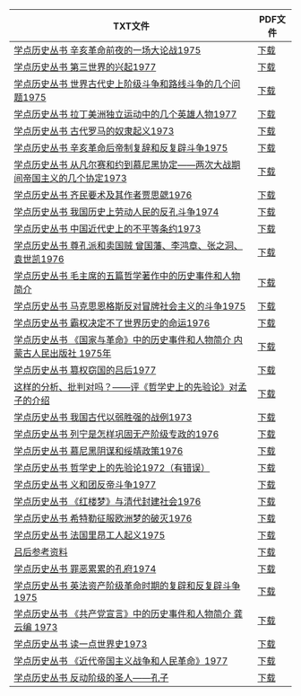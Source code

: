 | TXT文件 | PDF文件 |
| ------- | ------- |
| [学点历史丛书 辛亥革命前夜的一场大论战1975](K%20%E4%B8%96%E7%95%8C%E5%8F%B2/%E5%AD%A6%E7%82%B9%E5%8E%86%E5%8F%B2%E4%B8%9B%E4%B9%A6/%E5%AD%A6%E7%82%B9%E5%8E%86%E5%8F%B2%E4%B8%9B%E4%B9%A6%20%E8%BE%9B%E4%BA%A5%E9%9D%A9%E5%91%BD%E5%89%8D%E5%A4%9C%E7%9A%84%E4%B8%80%E5%9C%BA%E5%A4%A7%E8%AE%BA%E6%88%981975.txt) | [下载](K%20%E4%B8%96%E7%95%8C%E5%8F%B2/%E5%AD%A6%E7%82%B9%E5%8E%86%E5%8F%B2%E4%B8%9B%E4%B9%A6/%E5%AD%A6%E7%82%B9%E5%8E%86%E5%8F%B2%E4%B8%9B%E4%B9%A6%20%E8%BE%9B%E4%BA%A5%E9%9D%A9%E5%91%BD%E5%89%8D%E5%A4%9C%E7%9A%84%E4%B8%80%E5%9C%BA%E5%A4%A7%E8%AE%BA%E6%88%981975.pdf) |
| [学点历史丛书 第三世界的兴起1977](K%20%E4%B8%96%E7%95%8C%E5%8F%B2/%E5%AD%A6%E7%82%B9%E5%8E%86%E5%8F%B2%E4%B8%9B%E4%B9%A6/%E5%AD%A6%E7%82%B9%E5%8E%86%E5%8F%B2%E4%B8%9B%E4%B9%A6%20%E7%AC%AC%E4%B8%89%E4%B8%96%E7%95%8C%E7%9A%84%E5%85%B4%E8%B5%B71977.txt) | [下载](K%20%E4%B8%96%E7%95%8C%E5%8F%B2/%E5%AD%A6%E7%82%B9%E5%8E%86%E5%8F%B2%E4%B8%9B%E4%B9%A6/%E5%AD%A6%E7%82%B9%E5%8E%86%E5%8F%B2%E4%B8%9B%E4%B9%A6%20%E7%AC%AC%E4%B8%89%E4%B8%96%E7%95%8C%E7%9A%84%E5%85%B4%E8%B5%B71977.pdf) |
| [学点历史丛书 世界古代史上阶级斗争和路线斗争的几个问题1975](K%20%E4%B8%96%E7%95%8C%E5%8F%B2/%E5%AD%A6%E7%82%B9%E5%8E%86%E5%8F%B2%E4%B8%9B%E4%B9%A6/%E5%AD%A6%E7%82%B9%E5%8E%86%E5%8F%B2%E4%B8%9B%E4%B9%A6%20%E4%B8%96%E7%95%8C%E5%8F%A4%E4%BB%A3%E5%8F%B2%E4%B8%8A%E9%98%B6%E7%BA%A7%E6%96%97%E4%BA%89%E5%92%8C%E8%B7%AF%E7%BA%BF%E6%96%97%E4%BA%89%E7%9A%84%E5%87%A0%E4%B8%AA%E9%97%AE%E9%A2%981975.txt) | [下载](K%20%E4%B8%96%E7%95%8C%E5%8F%B2/%E5%AD%A6%E7%82%B9%E5%8E%86%E5%8F%B2%E4%B8%9B%E4%B9%A6/%E5%AD%A6%E7%82%B9%E5%8E%86%E5%8F%B2%E4%B8%9B%E4%B9%A6%20%E4%B8%96%E7%95%8C%E5%8F%A4%E4%BB%A3%E5%8F%B2%E4%B8%8A%E9%98%B6%E7%BA%A7%E6%96%97%E4%BA%89%E5%92%8C%E8%B7%AF%E7%BA%BF%E6%96%97%E4%BA%89%E7%9A%84%E5%87%A0%E4%B8%AA%E9%97%AE%E9%A2%981975.pdf) |
| [学点历史丛书 拉丁美洲独立运动中的几个英雄人物1977](K%20%E4%B8%96%E7%95%8C%E5%8F%B2/%E5%AD%A6%E7%82%B9%E5%8E%86%E5%8F%B2%E4%B8%9B%E4%B9%A6/%E5%AD%A6%E7%82%B9%E5%8E%86%E5%8F%B2%E4%B8%9B%E4%B9%A6%20%E6%8B%89%E4%B8%81%E7%BE%8E%E6%B4%B2%E7%8B%AC%E7%AB%8B%E8%BF%90%E5%8A%A8%E4%B8%AD%E7%9A%84%E5%87%A0%E4%B8%AA%E8%8B%B1%E9%9B%84%E4%BA%BA%E7%89%A91977.txt) | [下载](K%20%E4%B8%96%E7%95%8C%E5%8F%B2/%E5%AD%A6%E7%82%B9%E5%8E%86%E5%8F%B2%E4%B8%9B%E4%B9%A6/%E5%AD%A6%E7%82%B9%E5%8E%86%E5%8F%B2%E4%B8%9B%E4%B9%A6%20%E6%8B%89%E4%B8%81%E7%BE%8E%E6%B4%B2%E7%8B%AC%E7%AB%8B%E8%BF%90%E5%8A%A8%E4%B8%AD%E7%9A%84%E5%87%A0%E4%B8%AA%E8%8B%B1%E9%9B%84%E4%BA%BA%E7%89%A91977.pdf) |
| [学点历史丛书 古代罗马的奴隶起义1973](K%20%E4%B8%96%E7%95%8C%E5%8F%B2/%E5%AD%A6%E7%82%B9%E5%8E%86%E5%8F%B2%E4%B8%9B%E4%B9%A6/%E5%AD%A6%E7%82%B9%E5%8E%86%E5%8F%B2%E4%B8%9B%E4%B9%A6%20%E5%8F%A4%E4%BB%A3%E7%BD%97%E9%A9%AC%E7%9A%84%E5%A5%B4%E9%9A%B6%E8%B5%B7%E4%B9%891973.txt) | [下载](K%20%E4%B8%96%E7%95%8C%E5%8F%B2/%E5%AD%A6%E7%82%B9%E5%8E%86%E5%8F%B2%E4%B8%9B%E4%B9%A6/%E5%AD%A6%E7%82%B9%E5%8E%86%E5%8F%B2%E4%B8%9B%E4%B9%A6%20%E5%8F%A4%E4%BB%A3%E7%BD%97%E9%A9%AC%E7%9A%84%E5%A5%B4%E9%9A%B6%E8%B5%B7%E4%B9%891973.pdf) |
| [学点历史丛书 辛亥革命后帝制复辞和反复辟斗争1975](K%20%E4%B8%96%E7%95%8C%E5%8F%B2/%E5%AD%A6%E7%82%B9%E5%8E%86%E5%8F%B2%E4%B8%9B%E4%B9%A6/%E5%AD%A6%E7%82%B9%E5%8E%86%E5%8F%B2%E4%B8%9B%E4%B9%A6%20%E8%BE%9B%E4%BA%A5%E9%9D%A9%E5%91%BD%E5%90%8E%E5%B8%9D%E5%88%B6%E5%A4%8D%E8%BE%9E%E5%92%8C%E5%8F%8D%E5%A4%8D%E8%BE%9F%E6%96%97%E4%BA%891975.txt) | [下载](K%20%E4%B8%96%E7%95%8C%E5%8F%B2/%E5%AD%A6%E7%82%B9%E5%8E%86%E5%8F%B2%E4%B8%9B%E4%B9%A6/%E5%AD%A6%E7%82%B9%E5%8E%86%E5%8F%B2%E4%B8%9B%E4%B9%A6%20%E8%BE%9B%E4%BA%A5%E9%9D%A9%E5%91%BD%E5%90%8E%E5%B8%9D%E5%88%B6%E5%A4%8D%E8%BE%9E%E5%92%8C%E5%8F%8D%E5%A4%8D%E8%BE%9F%E6%96%97%E4%BA%891975.pdf) |
| [学点历史丛书 从凡尔赛和约到慕尼黑协定——两次大战期间帝国主义的几个协定1973](K%20%E4%B8%96%E7%95%8C%E5%8F%B2/%E5%AD%A6%E7%82%B9%E5%8E%86%E5%8F%B2%E4%B8%9B%E4%B9%A6/%E5%AD%A6%E7%82%B9%E5%8E%86%E5%8F%B2%E4%B8%9B%E4%B9%A6%20%E4%BB%8E%E5%87%A1%E5%B0%94%E8%B5%9B%E5%92%8C%E7%BA%A6%E5%88%B0%E6%85%95%E5%B0%BC%E9%BB%91%E5%8D%8F%E5%AE%9A%E2%80%94%E2%80%94%E4%B8%A4%E6%AC%A1%E5%A4%A7%E6%88%98%E6%9C%9F%E9%97%B4%E5%B8%9D%E5%9B%BD%E4%B8%BB%E4%B9%89%E7%9A%84%E5%87%A0%E4%B8%AA%E5%8D%8F%E5%AE%9A1973.txt) | [下载](K%20%E4%B8%96%E7%95%8C%E5%8F%B2/%E5%AD%A6%E7%82%B9%E5%8E%86%E5%8F%B2%E4%B8%9B%E4%B9%A6/%E5%AD%A6%E7%82%B9%E5%8E%86%E5%8F%B2%E4%B8%9B%E4%B9%A6%20%E4%BB%8E%E5%87%A1%E5%B0%94%E8%B5%9B%E5%92%8C%E7%BA%A6%E5%88%B0%E6%85%95%E5%B0%BC%E9%BB%91%E5%8D%8F%E5%AE%9A%E2%80%94%E2%80%94%E4%B8%A4%E6%AC%A1%E5%A4%A7%E6%88%98%E6%9C%9F%E9%97%B4%E5%B8%9D%E5%9B%BD%E4%B8%BB%E4%B9%89%E7%9A%84%E5%87%A0%E4%B8%AA%E5%8D%8F%E5%AE%9A1973.pdf) |
| [学点历史丛书 齐民要术及其作者贾思勰1976](K%20%E4%B8%96%E7%95%8C%E5%8F%B2/%E5%AD%A6%E7%82%B9%E5%8E%86%E5%8F%B2%E4%B8%9B%E4%B9%A6/%E5%AD%A6%E7%82%B9%E5%8E%86%E5%8F%B2%E4%B8%9B%E4%B9%A6%20%E9%BD%90%E6%B0%91%E8%A6%81%E6%9C%AF%E5%8F%8A%E5%85%B6%E4%BD%9C%E8%80%85%E8%B4%BE%E6%80%9D%E5%8B%B01976.txt) | [下载](K%20%E4%B8%96%E7%95%8C%E5%8F%B2/%E5%AD%A6%E7%82%B9%E5%8E%86%E5%8F%B2%E4%B8%9B%E4%B9%A6/%E5%AD%A6%E7%82%B9%E5%8E%86%E5%8F%B2%E4%B8%9B%E4%B9%A6%20%E9%BD%90%E6%B0%91%E8%A6%81%E6%9C%AF%E5%8F%8A%E5%85%B6%E4%BD%9C%E8%80%85%E8%B4%BE%E6%80%9D%E5%8B%B01976.pdf) |
| [学点历史丛书 我国历史上劳动人民的反孔斗争1974](K%20%E4%B8%96%E7%95%8C%E5%8F%B2/%E5%AD%A6%E7%82%B9%E5%8E%86%E5%8F%B2%E4%B8%9B%E4%B9%A6/%E5%AD%A6%E7%82%B9%E5%8E%86%E5%8F%B2%E4%B8%9B%E4%B9%A6%20%E6%88%91%E5%9B%BD%E5%8E%86%E5%8F%B2%E4%B8%8A%E5%8A%B3%E5%8A%A8%E4%BA%BA%E6%B0%91%E7%9A%84%E5%8F%8D%E5%AD%94%E6%96%97%E4%BA%891974.txt) | [下载](K%20%E4%B8%96%E7%95%8C%E5%8F%B2/%E5%AD%A6%E7%82%B9%E5%8E%86%E5%8F%B2%E4%B8%9B%E4%B9%A6/%E5%AD%A6%E7%82%B9%E5%8E%86%E5%8F%B2%E4%B8%9B%E4%B9%A6%20%E6%88%91%E5%9B%BD%E5%8E%86%E5%8F%B2%E4%B8%8A%E5%8A%B3%E5%8A%A8%E4%BA%BA%E6%B0%91%E7%9A%84%E5%8F%8D%E5%AD%94%E6%96%97%E4%BA%891974.pdf) |
| [学点历史丛书 中国近代史上的不平等条约1973](K%20%E4%B8%96%E7%95%8C%E5%8F%B2/%E5%AD%A6%E7%82%B9%E5%8E%86%E5%8F%B2%E4%B8%9B%E4%B9%A6/%E5%AD%A6%E7%82%B9%E5%8E%86%E5%8F%B2%E4%B8%9B%E4%B9%A6%20%E4%B8%AD%E5%9B%BD%E8%BF%91%E4%BB%A3%E5%8F%B2%E4%B8%8A%E7%9A%84%E4%B8%8D%E5%B9%B3%E7%AD%89%E6%9D%A1%E7%BA%A61973.txt) | [下载](K%20%E4%B8%96%E7%95%8C%E5%8F%B2/%E5%AD%A6%E7%82%B9%E5%8E%86%E5%8F%B2%E4%B8%9B%E4%B9%A6/%E5%AD%A6%E7%82%B9%E5%8E%86%E5%8F%B2%E4%B8%9B%E4%B9%A6%20%E4%B8%AD%E5%9B%BD%E8%BF%91%E4%BB%A3%E5%8F%B2%E4%B8%8A%E7%9A%84%E4%B8%8D%E5%B9%B3%E7%AD%89%E6%9D%A1%E7%BA%A61973.pdf) |
| [学点历史丛书 尊孔派和卖国贼  曾国藩、李鸿章、张之洞、袁世凯1976](K%20%E4%B8%96%E7%95%8C%E5%8F%B2/%E5%AD%A6%E7%82%B9%E5%8E%86%E5%8F%B2%E4%B8%9B%E4%B9%A6/%E5%AD%A6%E7%82%B9%E5%8E%86%E5%8F%B2%E4%B8%9B%E4%B9%A6%20%E5%B0%8A%E5%AD%94%E6%B4%BE%E5%92%8C%E5%8D%96%E5%9B%BD%E8%B4%BC%20%20%E6%9B%BE%E5%9B%BD%E8%97%A9%E3%80%81%E6%9D%8E%E9%B8%BF%E7%AB%A0%E3%80%81%E5%BC%A0%E4%B9%8B%E6%B4%9E%E3%80%81%E8%A2%81%E4%B8%96%E5%87%AF1976.txt) | [下载](K%20%E4%B8%96%E7%95%8C%E5%8F%B2/%E5%AD%A6%E7%82%B9%E5%8E%86%E5%8F%B2%E4%B8%9B%E4%B9%A6/%E5%AD%A6%E7%82%B9%E5%8E%86%E5%8F%B2%E4%B8%9B%E4%B9%A6%20%E5%B0%8A%E5%AD%94%E6%B4%BE%E5%92%8C%E5%8D%96%E5%9B%BD%E8%B4%BC%20%20%E6%9B%BE%E5%9B%BD%E8%97%A9%E3%80%81%E6%9D%8E%E9%B8%BF%E7%AB%A0%E3%80%81%E5%BC%A0%E4%B9%8B%E6%B4%9E%E3%80%81%E8%A2%81%E4%B8%96%E5%87%AF1976.pdf) |
| [学点历史丛书 毛主席的五篇哲学著作中的历史事件和人物简介](K%20%E4%B8%96%E7%95%8C%E5%8F%B2/%E5%AD%A6%E7%82%B9%E5%8E%86%E5%8F%B2%E4%B8%9B%E4%B9%A6/%E5%AD%A6%E7%82%B9%E5%8E%86%E5%8F%B2%E4%B8%9B%E4%B9%A6%20%E6%AF%9B%E4%B8%BB%E5%B8%AD%E7%9A%84%E4%BA%94%E7%AF%87%E5%93%B2%E5%AD%A6%E8%91%97%E4%BD%9C%E4%B8%AD%E7%9A%84%E5%8E%86%E5%8F%B2%E4%BA%8B%E4%BB%B6%E5%92%8C%E4%BA%BA%E7%89%A9%E7%AE%80%E4%BB%8B.txt) | [下载](K%20%E4%B8%96%E7%95%8C%E5%8F%B2/%E5%AD%A6%E7%82%B9%E5%8E%86%E5%8F%B2%E4%B8%9B%E4%B9%A6/%E5%AD%A6%E7%82%B9%E5%8E%86%E5%8F%B2%E4%B8%9B%E4%B9%A6%20%E6%AF%9B%E4%B8%BB%E5%B8%AD%E7%9A%84%E4%BA%94%E7%AF%87%E5%93%B2%E5%AD%A6%E8%91%97%E4%BD%9C%E4%B8%AD%E7%9A%84%E5%8E%86%E5%8F%B2%E4%BA%8B%E4%BB%B6%E5%92%8C%E4%BA%BA%E7%89%A9%E7%AE%80%E4%BB%8B.pdf) |
| [学点历史丛书 马克思恩格斯反对冒牌社会主义的斗争1975](K%20%E4%B8%96%E7%95%8C%E5%8F%B2/%E5%AD%A6%E7%82%B9%E5%8E%86%E5%8F%B2%E4%B8%9B%E4%B9%A6/%E5%AD%A6%E7%82%B9%E5%8E%86%E5%8F%B2%E4%B8%9B%E4%B9%A6%20%E9%A9%AC%E5%85%8B%E6%80%9D%E6%81%A9%E6%A0%BC%E6%96%AF%E5%8F%8D%E5%AF%B9%E5%86%92%E7%89%8C%E7%A4%BE%E4%BC%9A%E4%B8%BB%E4%B9%89%E7%9A%84%E6%96%97%E4%BA%891975.txt) | [下载](K%20%E4%B8%96%E7%95%8C%E5%8F%B2/%E5%AD%A6%E7%82%B9%E5%8E%86%E5%8F%B2%E4%B8%9B%E4%B9%A6/%E5%AD%A6%E7%82%B9%E5%8E%86%E5%8F%B2%E4%B8%9B%E4%B9%A6%20%E9%A9%AC%E5%85%8B%E6%80%9D%E6%81%A9%E6%A0%BC%E6%96%AF%E5%8F%8D%E5%AF%B9%E5%86%92%E7%89%8C%E7%A4%BE%E4%BC%9A%E4%B8%BB%E4%B9%89%E7%9A%84%E6%96%97%E4%BA%891975.pdf) |
| [学点历史丛书 霸权决定不了世界历史的命运1976](K%20%E4%B8%96%E7%95%8C%E5%8F%B2/%E5%AD%A6%E7%82%B9%E5%8E%86%E5%8F%B2%E4%B8%9B%E4%B9%A6/%E5%AD%A6%E7%82%B9%E5%8E%86%E5%8F%B2%E4%B8%9B%E4%B9%A6%20%E9%9C%B8%E6%9D%83%E5%86%B3%E5%AE%9A%E4%B8%8D%E4%BA%86%E4%B8%96%E7%95%8C%E5%8E%86%E5%8F%B2%E7%9A%84%E5%91%BD%E8%BF%901976.txt) | [下载](K%20%E4%B8%96%E7%95%8C%E5%8F%B2/%E5%AD%A6%E7%82%B9%E5%8E%86%E5%8F%B2%E4%B8%9B%E4%B9%A6/%E5%AD%A6%E7%82%B9%E5%8E%86%E5%8F%B2%E4%B8%9B%E4%B9%A6%20%E9%9C%B8%E6%9D%83%E5%86%B3%E5%AE%9A%E4%B8%8D%E4%BA%86%E4%B8%96%E7%95%8C%E5%8E%86%E5%8F%B2%E7%9A%84%E5%91%BD%E8%BF%901976.pdf) |
| [学点历史丛书 《国家与革命》中的历史事件和人物简介 内蒙古人民出版社 1975年](K%20%E4%B8%96%E7%95%8C%E5%8F%B2/%E5%AD%A6%E7%82%B9%E5%8E%86%E5%8F%B2%E4%B8%9B%E4%B9%A6/%E5%AD%A6%E7%82%B9%E5%8E%86%E5%8F%B2%E4%B8%9B%E4%B9%A6%20%E3%80%8A%E5%9B%BD%E5%AE%B6%E4%B8%8E%E9%9D%A9%E5%91%BD%E3%80%8B%E4%B8%AD%E7%9A%84%E5%8E%86%E5%8F%B2%E4%BA%8B%E4%BB%B6%E5%92%8C%E4%BA%BA%E7%89%A9%E7%AE%80%E4%BB%8B%20%E5%86%85%E8%92%99%E5%8F%A4%E4%BA%BA%E6%B0%91%E5%87%BA%E7%89%88%E7%A4%BE%201975%E5%B9%B4.txt) | [下载](K%20%E4%B8%96%E7%95%8C%E5%8F%B2/%E5%AD%A6%E7%82%B9%E5%8E%86%E5%8F%B2%E4%B8%9B%E4%B9%A6/%E5%AD%A6%E7%82%B9%E5%8E%86%E5%8F%B2%E4%B8%9B%E4%B9%A6%20%E3%80%8A%E5%9B%BD%E5%AE%B6%E4%B8%8E%E9%9D%A9%E5%91%BD%E3%80%8B%E4%B8%AD%E7%9A%84%E5%8E%86%E5%8F%B2%E4%BA%8B%E4%BB%B6%E5%92%8C%E4%BA%BA%E7%89%A9%E7%AE%80%E4%BB%8B%20%E5%86%85%E8%92%99%E5%8F%A4%E4%BA%BA%E6%B0%91%E5%87%BA%E7%89%88%E7%A4%BE%201975%E5%B9%B4.pdf) |
| [学点历史丛书 篡权窃国的吕后1977](K%20%E4%B8%96%E7%95%8C%E5%8F%B2/%E5%AD%A6%E7%82%B9%E5%8E%86%E5%8F%B2%E4%B8%9B%E4%B9%A6/%E5%AD%A6%E7%82%B9%E5%8E%86%E5%8F%B2%E4%B8%9B%E4%B9%A6%20%E7%AF%A1%E6%9D%83%E7%AA%83%E5%9B%BD%E7%9A%84%E5%90%95%E5%90%8E1977.txt) | [下载](K%20%E4%B8%96%E7%95%8C%E5%8F%B2/%E5%AD%A6%E7%82%B9%E5%8E%86%E5%8F%B2%E4%B8%9B%E4%B9%A6/%E5%AD%A6%E7%82%B9%E5%8E%86%E5%8F%B2%E4%B8%9B%E4%B9%A6%20%E7%AF%A1%E6%9D%83%E7%AA%83%E5%9B%BD%E7%9A%84%E5%90%95%E5%90%8E1977.pdf) |
| [这样的分析、批判对吗？——评《哲学史上的先验论》对孟子的介绍](K%20%E4%B8%96%E7%95%8C%E5%8F%B2/%E5%AD%A6%E7%82%B9%E5%8E%86%E5%8F%B2%E4%B8%9B%E4%B9%A6/%E8%BF%99%E6%A0%B7%E7%9A%84%E5%88%86%E6%9E%90%E3%80%81%E6%89%B9%E5%88%A4%E5%AF%B9%E5%90%97%EF%BC%9F%E2%80%94%E2%80%94%E8%AF%84%E3%80%8A%E5%93%B2%E5%AD%A6%E5%8F%B2%E4%B8%8A%E7%9A%84%E5%85%88%E9%AA%8C%E8%AE%BA%E3%80%8B%E5%AF%B9%E5%AD%9F%E5%AD%90%E7%9A%84%E4%BB%8B%E7%BB%8D.txt) | [下载](K%20%E4%B8%96%E7%95%8C%E5%8F%B2/%E5%AD%A6%E7%82%B9%E5%8E%86%E5%8F%B2%E4%B8%9B%E4%B9%A6/%E8%BF%99%E6%A0%B7%E7%9A%84%E5%88%86%E6%9E%90%E3%80%81%E6%89%B9%E5%88%A4%E5%AF%B9%E5%90%97%EF%BC%9F%E2%80%94%E2%80%94%E8%AF%84%E3%80%8A%E5%93%B2%E5%AD%A6%E5%8F%B2%E4%B8%8A%E7%9A%84%E5%85%88%E9%AA%8C%E8%AE%BA%E3%80%8B%E5%AF%B9%E5%AD%9F%E5%AD%90%E7%9A%84%E4%BB%8B%E7%BB%8D.pdf) |
| [学点历史丛书 我国古代以弱胜强的战例1973](K%20%E4%B8%96%E7%95%8C%E5%8F%B2/%E5%AD%A6%E7%82%B9%E5%8E%86%E5%8F%B2%E4%B8%9B%E4%B9%A6/%E5%AD%A6%E7%82%B9%E5%8E%86%E5%8F%B2%E4%B8%9B%E4%B9%A6%20%E6%88%91%E5%9B%BD%E5%8F%A4%E4%BB%A3%E4%BB%A5%E5%BC%B1%E8%83%9C%E5%BC%BA%E7%9A%84%E6%88%98%E4%BE%8B1973.txt) | [下载](K%20%E4%B8%96%E7%95%8C%E5%8F%B2/%E5%AD%A6%E7%82%B9%E5%8E%86%E5%8F%B2%E4%B8%9B%E4%B9%A6/%E5%AD%A6%E7%82%B9%E5%8E%86%E5%8F%B2%E4%B8%9B%E4%B9%A6%20%E6%88%91%E5%9B%BD%E5%8F%A4%E4%BB%A3%E4%BB%A5%E5%BC%B1%E8%83%9C%E5%BC%BA%E7%9A%84%E6%88%98%E4%BE%8B1973.pdf) |
| [学点历史丛书 列宁是怎样巩固无产阶级专政的1976](K%20%E4%B8%96%E7%95%8C%E5%8F%B2/%E5%AD%A6%E7%82%B9%E5%8E%86%E5%8F%B2%E4%B8%9B%E4%B9%A6/%E5%AD%A6%E7%82%B9%E5%8E%86%E5%8F%B2%E4%B8%9B%E4%B9%A6%20%E5%88%97%E5%AE%81%E6%98%AF%E6%80%8E%E6%A0%B7%E5%B7%A9%E5%9B%BA%E6%97%A0%E4%BA%A7%E9%98%B6%E7%BA%A7%E4%B8%93%E6%94%BF%E7%9A%841976.txt) | [下载](K%20%E4%B8%96%E7%95%8C%E5%8F%B2/%E5%AD%A6%E7%82%B9%E5%8E%86%E5%8F%B2%E4%B8%9B%E4%B9%A6/%E5%AD%A6%E7%82%B9%E5%8E%86%E5%8F%B2%E4%B8%9B%E4%B9%A6%20%E5%88%97%E5%AE%81%E6%98%AF%E6%80%8E%E6%A0%B7%E5%B7%A9%E5%9B%BA%E6%97%A0%E4%BA%A7%E9%98%B6%E7%BA%A7%E4%B8%93%E6%94%BF%E7%9A%841976.pdf) |
| [学点历史丛书 慕尼黑阴谋和绥靖政策1976](K%20%E4%B8%96%E7%95%8C%E5%8F%B2/%E5%AD%A6%E7%82%B9%E5%8E%86%E5%8F%B2%E4%B8%9B%E4%B9%A6/%E5%AD%A6%E7%82%B9%E5%8E%86%E5%8F%B2%E4%B8%9B%E4%B9%A6%20%E6%85%95%E5%B0%BC%E9%BB%91%E9%98%B4%E8%B0%8B%E5%92%8C%E7%BB%A5%E9%9D%96%E6%94%BF%E7%AD%961976.txt) | [下载](K%20%E4%B8%96%E7%95%8C%E5%8F%B2/%E5%AD%A6%E7%82%B9%E5%8E%86%E5%8F%B2%E4%B8%9B%E4%B9%A6/%E5%AD%A6%E7%82%B9%E5%8E%86%E5%8F%B2%E4%B8%9B%E4%B9%A6%20%E6%85%95%E5%B0%BC%E9%BB%91%E9%98%B4%E8%B0%8B%E5%92%8C%E7%BB%A5%E9%9D%96%E6%94%BF%E7%AD%961976.pdf) |
| [学点历史丛书 哲学史上的先验论1972（有错误）](K%20%E4%B8%96%E7%95%8C%E5%8F%B2/%E5%AD%A6%E7%82%B9%E5%8E%86%E5%8F%B2%E4%B8%9B%E4%B9%A6/%E5%AD%A6%E7%82%B9%E5%8E%86%E5%8F%B2%E4%B8%9B%E4%B9%A6%20%E5%93%B2%E5%AD%A6%E5%8F%B2%E4%B8%8A%E7%9A%84%E5%85%88%E9%AA%8C%E8%AE%BA1972%EF%BC%88%E6%9C%89%E9%94%99%E8%AF%AF%EF%BC%89.txt) | [下载](K%20%E4%B8%96%E7%95%8C%E5%8F%B2/%E5%AD%A6%E7%82%B9%E5%8E%86%E5%8F%B2%E4%B8%9B%E4%B9%A6/%E5%AD%A6%E7%82%B9%E5%8E%86%E5%8F%B2%E4%B8%9B%E4%B9%A6%20%E5%93%B2%E5%AD%A6%E5%8F%B2%E4%B8%8A%E7%9A%84%E5%85%88%E9%AA%8C%E8%AE%BA1972%EF%BC%88%E6%9C%89%E9%94%99%E8%AF%AF%EF%BC%89.pdf) |
| [学点历史丛书 义和团反帝斗争1977](K%20%E4%B8%96%E7%95%8C%E5%8F%B2/%E5%AD%A6%E7%82%B9%E5%8E%86%E5%8F%B2%E4%B8%9B%E4%B9%A6/%E5%AD%A6%E7%82%B9%E5%8E%86%E5%8F%B2%E4%B8%9B%E4%B9%A6%20%E4%B9%89%E5%92%8C%E5%9B%A2%E5%8F%8D%E5%B8%9D%E6%96%97%E4%BA%891977.txt) | [下载](K%20%E4%B8%96%E7%95%8C%E5%8F%B2/%E5%AD%A6%E7%82%B9%E5%8E%86%E5%8F%B2%E4%B8%9B%E4%B9%A6/%E5%AD%A6%E7%82%B9%E5%8E%86%E5%8F%B2%E4%B8%9B%E4%B9%A6%20%E4%B9%89%E5%92%8C%E5%9B%A2%E5%8F%8D%E5%B8%9D%E6%96%97%E4%BA%891977.pdf) |
| [学点历史丛书 《红楼梦》与清代封建社会1976](K%20%E4%B8%96%E7%95%8C%E5%8F%B2/%E5%AD%A6%E7%82%B9%E5%8E%86%E5%8F%B2%E4%B8%9B%E4%B9%A6/%E5%AD%A6%E7%82%B9%E5%8E%86%E5%8F%B2%E4%B8%9B%E4%B9%A6%20%E3%80%8A%E7%BA%A2%E6%A5%BC%E6%A2%A6%E3%80%8B%E4%B8%8E%E6%B8%85%E4%BB%A3%E5%B0%81%E5%BB%BA%E7%A4%BE%E4%BC%9A1976.txt) | [下载](K%20%E4%B8%96%E7%95%8C%E5%8F%B2/%E5%AD%A6%E7%82%B9%E5%8E%86%E5%8F%B2%E4%B8%9B%E4%B9%A6/%E5%AD%A6%E7%82%B9%E5%8E%86%E5%8F%B2%E4%B8%9B%E4%B9%A6%20%E3%80%8A%E7%BA%A2%E6%A5%BC%E6%A2%A6%E3%80%8B%E4%B8%8E%E6%B8%85%E4%BB%A3%E5%B0%81%E5%BB%BA%E7%A4%BE%E4%BC%9A1976.pdf) |
| [学点历史丛书 希特勒征服欧洲梦的破灭1976](K%20%E4%B8%96%E7%95%8C%E5%8F%B2/%E5%AD%A6%E7%82%B9%E5%8E%86%E5%8F%B2%E4%B8%9B%E4%B9%A6/%E5%AD%A6%E7%82%B9%E5%8E%86%E5%8F%B2%E4%B8%9B%E4%B9%A6%20%E5%B8%8C%E7%89%B9%E5%8B%92%E5%BE%81%E6%9C%8D%E6%AC%A7%E6%B4%B2%E6%A2%A6%E7%9A%84%E7%A0%B4%E7%81%AD1976.txt) | [下载](K%20%E4%B8%96%E7%95%8C%E5%8F%B2/%E5%AD%A6%E7%82%B9%E5%8E%86%E5%8F%B2%E4%B8%9B%E4%B9%A6/%E5%AD%A6%E7%82%B9%E5%8E%86%E5%8F%B2%E4%B8%9B%E4%B9%A6%20%E5%B8%8C%E7%89%B9%E5%8B%92%E5%BE%81%E6%9C%8D%E6%AC%A7%E6%B4%B2%E6%A2%A6%E7%9A%84%E7%A0%B4%E7%81%AD1976.pdf) |
| [学点历史丛书 法国里昂工人起义1975](K%20%E4%B8%96%E7%95%8C%E5%8F%B2/%E5%AD%A6%E7%82%B9%E5%8E%86%E5%8F%B2%E4%B8%9B%E4%B9%A6/%E5%AD%A6%E7%82%B9%E5%8E%86%E5%8F%B2%E4%B8%9B%E4%B9%A6%20%E6%B3%95%E5%9B%BD%E9%87%8C%E6%98%82%E5%B7%A5%E4%BA%BA%E8%B5%B7%E4%B9%891975.txt) | [下载](K%20%E4%B8%96%E7%95%8C%E5%8F%B2/%E5%AD%A6%E7%82%B9%E5%8E%86%E5%8F%B2%E4%B8%9B%E4%B9%A6/%E5%AD%A6%E7%82%B9%E5%8E%86%E5%8F%B2%E4%B8%9B%E4%B9%A6%20%E6%B3%95%E5%9B%BD%E9%87%8C%E6%98%82%E5%B7%A5%E4%BA%BA%E8%B5%B7%E4%B9%891975.pdf) |
| [吕后参考资料](K%20%E4%B8%96%E7%95%8C%E5%8F%B2/%E5%AD%A6%E7%82%B9%E5%8E%86%E5%8F%B2%E4%B8%9B%E4%B9%A6/%E5%90%95%E5%90%8E%E5%8F%82%E8%80%83%E8%B5%84%E6%96%99.txt) | [下载](K%20%E4%B8%96%E7%95%8C%E5%8F%B2/%E5%AD%A6%E7%82%B9%E5%8E%86%E5%8F%B2%E4%B8%9B%E4%B9%A6/%E5%90%95%E5%90%8E%E5%8F%82%E8%80%83%E8%B5%84%E6%96%99.pdf) |
| [学点历史丛书 罪恶累累的孔府1974](K%20%E4%B8%96%E7%95%8C%E5%8F%B2/%E5%AD%A6%E7%82%B9%E5%8E%86%E5%8F%B2%E4%B8%9B%E4%B9%A6/%E5%AD%A6%E7%82%B9%E5%8E%86%E5%8F%B2%E4%B8%9B%E4%B9%A6%20%E7%BD%AA%E6%81%B6%E7%B4%AF%E7%B4%AF%E7%9A%84%E5%AD%94%E5%BA%9C1974.txt) | [下载](K%20%E4%B8%96%E7%95%8C%E5%8F%B2/%E5%AD%A6%E7%82%B9%E5%8E%86%E5%8F%B2%E4%B8%9B%E4%B9%A6/%E5%AD%A6%E7%82%B9%E5%8E%86%E5%8F%B2%E4%B8%9B%E4%B9%A6%20%E7%BD%AA%E6%81%B6%E7%B4%AF%E7%B4%AF%E7%9A%84%E5%AD%94%E5%BA%9C1974.pdf) |
| [学点历史丛书 英法资产阶级革命时期的复辟和反复辟斗争1975](K%20%E4%B8%96%E7%95%8C%E5%8F%B2/%E5%AD%A6%E7%82%B9%E5%8E%86%E5%8F%B2%E4%B8%9B%E4%B9%A6/%E5%AD%A6%E7%82%B9%E5%8E%86%E5%8F%B2%E4%B8%9B%E4%B9%A6%20%E8%8B%B1%E6%B3%95%E8%B5%84%E4%BA%A7%E9%98%B6%E7%BA%A7%E9%9D%A9%E5%91%BD%E6%97%B6%E6%9C%9F%E7%9A%84%E5%A4%8D%E8%BE%9F%E5%92%8C%E5%8F%8D%E5%A4%8D%E8%BE%9F%E6%96%97%E4%BA%891975.txt) | [下载](K%20%E4%B8%96%E7%95%8C%E5%8F%B2/%E5%AD%A6%E7%82%B9%E5%8E%86%E5%8F%B2%E4%B8%9B%E4%B9%A6/%E5%AD%A6%E7%82%B9%E5%8E%86%E5%8F%B2%E4%B8%9B%E4%B9%A6%20%E8%8B%B1%E6%B3%95%E8%B5%84%E4%BA%A7%E9%98%B6%E7%BA%A7%E9%9D%A9%E5%91%BD%E6%97%B6%E6%9C%9F%E7%9A%84%E5%A4%8D%E8%BE%9F%E5%92%8C%E5%8F%8D%E5%A4%8D%E8%BE%9F%E6%96%97%E4%BA%891975.pdf) |
| [学点历史丛书 《共产党宣言》中的历史事件和人物简介 龚云编 1973](K%20%E4%B8%96%E7%95%8C%E5%8F%B2/%E5%AD%A6%E7%82%B9%E5%8E%86%E5%8F%B2%E4%B8%9B%E4%B9%A6/%E5%AD%A6%E7%82%B9%E5%8E%86%E5%8F%B2%E4%B8%9B%E4%B9%A6%20%E3%80%8A%E5%85%B1%E4%BA%A7%E5%85%9A%E5%AE%A3%E8%A8%80%E3%80%8B%E4%B8%AD%E7%9A%84%E5%8E%86%E5%8F%B2%E4%BA%8B%E4%BB%B6%E5%92%8C%E4%BA%BA%E7%89%A9%E7%AE%80%E4%BB%8B%20%E9%BE%9A%E4%BA%91%E7%BC%96%201973.txt) | [下载](K%20%E4%B8%96%E7%95%8C%E5%8F%B2/%E5%AD%A6%E7%82%B9%E5%8E%86%E5%8F%B2%E4%B8%9B%E4%B9%A6/%E5%AD%A6%E7%82%B9%E5%8E%86%E5%8F%B2%E4%B8%9B%E4%B9%A6%20%E3%80%8A%E5%85%B1%E4%BA%A7%E5%85%9A%E5%AE%A3%E8%A8%80%E3%80%8B%E4%B8%AD%E7%9A%84%E5%8E%86%E5%8F%B2%E4%BA%8B%E4%BB%B6%E5%92%8C%E4%BA%BA%E7%89%A9%E7%AE%80%E4%BB%8B%20%E9%BE%9A%E4%BA%91%E7%BC%96%201973.pdf) |
| [学点历史丛书 读一点世界史1973](K%20%E4%B8%96%E7%95%8C%E5%8F%B2/%E5%AD%A6%E7%82%B9%E5%8E%86%E5%8F%B2%E4%B8%9B%E4%B9%A6/%E5%AD%A6%E7%82%B9%E5%8E%86%E5%8F%B2%E4%B8%9B%E4%B9%A6%20%E8%AF%BB%E4%B8%80%E7%82%B9%E4%B8%96%E7%95%8C%E5%8F%B21973.txt) | [下载](K%20%E4%B8%96%E7%95%8C%E5%8F%B2/%E5%AD%A6%E7%82%B9%E5%8E%86%E5%8F%B2%E4%B8%9B%E4%B9%A6/%E5%AD%A6%E7%82%B9%E5%8E%86%E5%8F%B2%E4%B8%9B%E4%B9%A6%20%E8%AF%BB%E4%B8%80%E7%82%B9%E4%B8%96%E7%95%8C%E5%8F%B21973.pdf) |
| [学点历史丛书 《近代帝国主义战争和人民革命》1977](K%20%E4%B8%96%E7%95%8C%E5%8F%B2/%E5%AD%A6%E7%82%B9%E5%8E%86%E5%8F%B2%E4%B8%9B%E4%B9%A6/%E5%AD%A6%E7%82%B9%E5%8E%86%E5%8F%B2%E4%B8%9B%E4%B9%A6%20%E3%80%8A%E8%BF%91%E4%BB%A3%E5%B8%9D%E5%9B%BD%E4%B8%BB%E4%B9%89%E6%88%98%E4%BA%89%E5%92%8C%E4%BA%BA%E6%B0%91%E9%9D%A9%E5%91%BD%E3%80%8B1977.txt) | [下载](K%20%E4%B8%96%E7%95%8C%E5%8F%B2/%E5%AD%A6%E7%82%B9%E5%8E%86%E5%8F%B2%E4%B8%9B%E4%B9%A6/%E5%AD%A6%E7%82%B9%E5%8E%86%E5%8F%B2%E4%B8%9B%E4%B9%A6%20%E3%80%8A%E8%BF%91%E4%BB%A3%E5%B8%9D%E5%9B%BD%E4%B8%BB%E4%B9%89%E6%88%98%E4%BA%89%E5%92%8C%E4%BA%BA%E6%B0%91%E9%9D%A9%E5%91%BD%E3%80%8B1977.pdf) |
| [学点历史丛书 反动阶级的圣人——孔子](K%20%E4%B8%96%E7%95%8C%E5%8F%B2/%E5%AD%A6%E7%82%B9%E5%8E%86%E5%8F%B2%E4%B8%9B%E4%B9%A6/%E5%AD%A6%E7%82%B9%E5%8E%86%E5%8F%B2%E4%B8%9B%E4%B9%A6%20%E5%8F%8D%E5%8A%A8%E9%98%B6%E7%BA%A7%E7%9A%84%E5%9C%A3%E4%BA%BA%E2%80%94%E2%80%94%E5%AD%94%E5%AD%90.txt) | [下载](K%20%E4%B8%96%E7%95%8C%E5%8F%B2/%E5%AD%A6%E7%82%B9%E5%8E%86%E5%8F%B2%E4%B8%9B%E4%B9%A6/%E5%AD%A6%E7%82%B9%E5%8E%86%E5%8F%B2%E4%B8%9B%E4%B9%A6%20%E5%8F%8D%E5%8A%A8%E9%98%B6%E7%BA%A7%E7%9A%84%E5%9C%A3%E4%BA%BA%E2%80%94%E2%80%94%E5%AD%94%E5%AD%90.pdf) |
